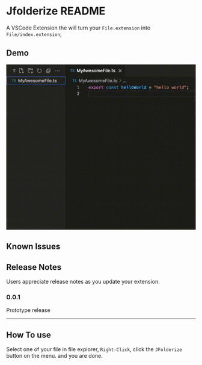 # Jfolderize README

A VSCode Extension the will turn your `File.extension` into `File/index.extension`;

## Demo

![](demo.gif)

## Known Issues

## Release Notes

Users appreciate release notes as you update your extension.

### 0.0.1

Prototype release

---

## How To use

Select one of your file in file explorer, `Right-Click`, click the `JFolderize` button on the menu. and you are done.
